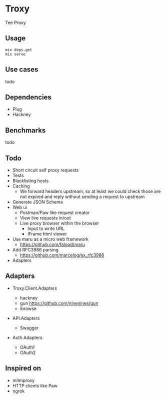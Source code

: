 Troxy
=====

Tee Proxy

Usage
------

```
mix deps.get
mix serve
```

Use cases
---------

todo

Dependencies
------------

- Plug
- Hackney

Benchmarks
------------

todo

Todo
----

 - Short circuit self proxy requests
 - Tests
 - Blacklisting hosts
 - Caching
   - We forward headers upstream, so at least we could check those are not expired and reply without sending a request to upstream
 - Generate JSON Schema
 - Web ui
   - Postman/Paw like request creator
   - View live requests in/out
   - Live proxy browser within the browser
     - Input to write URL
     - IFrame html viewer
 - Use maru as a micro web framework
   - https://github.com/falood/maru
 - Add RFC3986 parsing
   - https://github.com/marcelog/ex_rfc3986
 - Adapters


Adapters
-----

- Troxy.Client.Adapters
  - hackney
  - gun https://github.com/ninenines/gun
  - ibrowse

- API.Adapters
  - Swagger

- Auth.Adapters
  - OAuth1
  - OAuth2



Inspired on
-----------

 - mitmproxy
 - HTTP clients like Paw
 - ngrok
